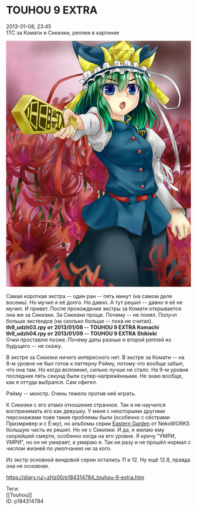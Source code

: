 TOUHOU 9 EXTRA
===============

   
 2013-01-08, 23:45   
  1TC за Комати и Сикиэки, реплеи в картинке   
   
  ![](pics/541de317b3b2.jpg)    
   
 Самая короткая экстра -- один ран -- пять минут (на самом деле восемь). Но мучил я её долго. Но давно. А тут решил -- давно я её не мучил. И привет. После прохождения экстры за Комати открывается она же за Сикиэки. За Сикиэки проще. Почему -- не понял. Получл больше экстендов (на сколько больше -- пока не считал).   
  **th9\_udzh03.rpy от 2013/01/08 -- TOUHOU 9 EXTRA Komachi   
 th9\_udzh04.rpy от 2013/01/09 -- TOUHOU 9 EXTRA Shikieki**    
 Очки проставлю позже. Почему даты разные и второй реплей из будущего -- не скажу.   
   
 В экстре за Сикиэки ничего интересного нет. В экстре за Комати -- на 8-м уровне не был готов к паттерну Рэйму, потому что вообще забыл, что она там. Но когда вспомнил, сильно лучше не стало. На 9-м уровне последние пять секунд были супер-напряжёнными. Не знаю вообще, как я оттуда выбрался. Сам офигел.   
   
 Рэйму -- монстр. Очень тяжело против неё играть.   
   
 К Сикиэки с его атамэ отношение странное. Так и не научился воспринимать его как девушку. У меня с некоторыми другими персонажами тоже такие проблемы были (особенно с сёстрами Призмривер и с Ё:му), но альбомы серии  [Eastern Garden](https://yande.re/pool?query=eastern+garden)  от NekoWORKS большую часть их решил. Но не с Сикиэки. И да, я желаю ему скорейшей смерти, особенно когда на его уровне. Я кричу "УМРИ, УМРИ", но он не умирает, а умираю я. Так ни разу и не прошёл нормал с числом жизней по умолчанию ни за кого.   
   
 Из экстр основной виндовой серии остались 11 и 12. Ну ещё 12.8, правда она не основная.   
    
 <https://diary.ru/~zHz00/p184314784_touhou-9-extra.htm>   
   
 Теги:   
 [[Touhou]]   
 ID: p184314784